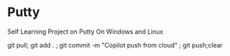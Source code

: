 # Putty
Self Learning Project on Putty On Windows and Linux

 git pull; git add . ; git commit -m "Copilot push from cloud" ; git push;clear
